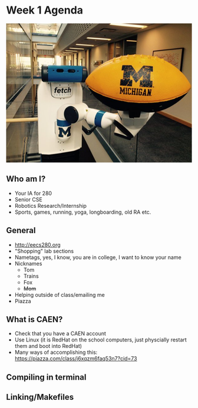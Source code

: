 # Week 1 Agenda
![Image](https://github.com/tgroechel/F17-280/blob/master/.other/pictures/fetch0.jpg) 
## Who am I?
- Your IA for 280
- Senior CSE
- Robotics Research/Internship
- Sports, games, running, yoga, longboarding, old RA etc.

## General
- http://eecs280.org
- "Shopping" lab sections
- Nametags, yes, I know, you are in college, I want to know your name
- Nicknames
	- Tom
	- Trains
	- Fox
	- ~~Mom~~
- Helping outside of class/emailing me
- Piazza

## What is CAEN?
- Check that you have a CAEN account
- Use Linux (it is RedHat on the school computers, just physcially restart them and boot into RedHat)
- Many ways of accomplishing this: https://piazza.com/class/j6xqzm6faq53n7?cid=73
## Compiling in terminal
## Linking/Makefiles
